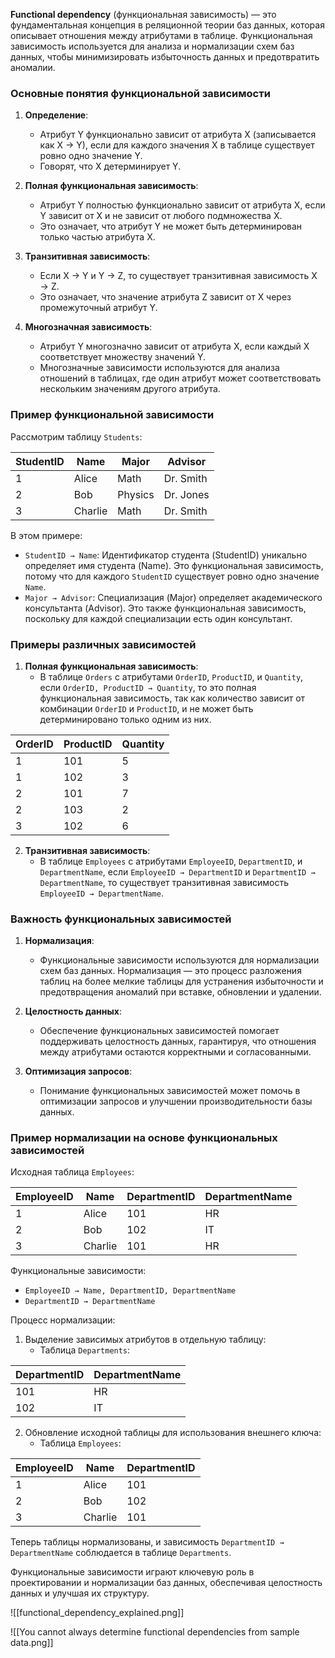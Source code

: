 **Functional dependency** (функциональная зависимость) — это фундаментальная концепция в реляционной теории баз данных, которая описывает отношения между атрибутами в таблице. Функциональная зависимость используется для анализа и нормализации схем баз данных, чтобы минимизировать избыточность данных и предотвратить аномалии.

### Основные понятия функциональной зависимости

1. **Определение**:
   - Атрибут Y функционально зависит от атрибута X (записывается как X → Y), если для каждого значения X в таблице существует ровно одно значение Y.
   - Говорят, что X детерминирует Y.

2. **Полная функциональная зависимость**:
   - Атрибут Y полностью функционально зависит от атрибута X, если Y зависит от X и не зависит от любого подмножества X.
   - Это означает, что атрибут Y не может быть детерминирован только частью атрибута X.

3. **Транзитивная зависимость**:
   - Если X → Y и Y → Z, то существует транзитивная зависимость X → Z.
   - Это означает, что значение атрибута Z зависит от X через промежуточный атрибут Y.

4. **Многозначная зависимость**:
   - Атрибут Y многозначно зависит от атрибута X, если каждый X соответствует множеству значений Y.
   - Многозначные зависимости используются для анализа отношений в таблицах, где один атрибут может соответствовать нескольким значениям другого атрибута.

### Пример функциональной зависимости

Рассмотрим таблицу `Students`:

| StudentID | Name    | Major     | Advisor   |
|-----------|---------|-----------|-----------|
| 1         | Alice   | Math      | Dr. Smith |
| 2         | Bob     | Physics   | Dr. Jones |
| 3         | Charlie | Math      | Dr. Smith |

В этом примере:
- `StudentID → Name`: Идентификатор студента (StudentID) уникально определяет имя студента (Name). Это функциональная зависимость, потому что для каждого `StudentID` существует ровно одно значение `Name`.
- `Major → Advisor`: Специализация (Major) определяет академического консультанта (Advisor). Это также функциональная зависимость, поскольку для каждой специализации есть один консультант.

### Примеры различных зависимостей

1. **Полная функциональная зависимость**:
   - В таблице `Orders` с атрибутами `OrderID`, `ProductID`, и `Quantity`, если `OrderID, ProductID → Quantity`, то это полная функциональная зависимость, так как количество зависит от комбинации `OrderID` и `ProductID`, и не может быть детерминировано только одним из них.

| OrderID | ProductID | Quantity |
|---------|-----------|----------|
| 1       | 101       | 5        |
| 1       | 102       | 3        |
| 2       | 101       | 7        |
| 2       | 103       | 2        |
| 3       | 102       | 6        |


2. **Транзитивная зависимость**:
   - В таблице `Employees` с атрибутами `EmployeeID`, `DepartmentID`, и `DepartmentName`, если `EmployeeID → DepartmentID` и `DepartmentID → DepartmentName`, то существует транзитивная зависимость `EmployeeID → DepartmentName`.

### Важность функциональных зависимостей

1. **Нормализация**:
   - Функциональные зависимости используются для нормализации схем баз данных. Нормализация — это процесс разложения таблиц на более мелкие таблицы для устранения избыточности и предотвращения аномалий при вставке, обновлении и удалении.

2. **Целостность данных**:
   - Обеспечение функциональных зависимостей помогает поддерживать целостность данных, гарантируя, что отношения между атрибутами остаются корректными и согласованными.

3. **Оптимизация запросов**:
   - Понимание функциональных зависимостей может помочь в оптимизации запросов и улучшении производительности базы данных.

### Пример нормализации на основе функциональных зависимостей

Исходная таблица `Employees`:

| EmployeeID | Name    | DepartmentID | DepartmentName |
|------------|---------|--------------|----------------|
| 1          | Alice   | 101          | HR             |
| 2          | Bob     | 102          | IT             |
| 3          | Charlie | 101          | HR             |

Функциональные зависимости:
- `EmployeeID → Name, DepartmentID, DepartmentName`
- `DepartmentID → DepartmentName`

Процесс нормализации:
1. Выделение зависимых атрибутов в отдельную таблицу:
   - Таблица `Departments`:

| DepartmentID | DepartmentName |
|--------------|----------------|
| 101          | HR             |
| 102          | IT             |

2. Обновление исходной таблицы для использования внешнего ключа:
   - Таблица `Employees`:

| EmployeeID | Name    | DepartmentID |
| ---------- | ------- | ------------ |
| 1          | Alice   | 101          |
| 2          | Bob     | 102          |
| 3          | Charlie | 101          |

Теперь таблицы нормализованы, и зависимость `DepartmentID → DepartmentName` соблюдается в таблице `Departments`.

Функциональные зависимости играют ключевую роль в проектировании и нормализации баз данных, обеспечивая целостность данных и улучшая их структуру.

![[functional_dependency_explained.png]]

![[You cannot always determine functional dependencies from sample data.png]]